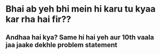 # Bhai ab yeh bhi mein hi karu tu kyaa kar rha hai fir??
## Andhaa hai kya? Same hi hai yeh aur 10th vaala jaa jaake dekhle problem statement